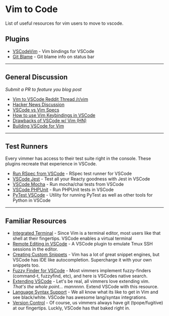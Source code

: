 # Vim to Code

List of useful resources for vim users to move to vscode.

## Plugins

- [VSCodeVim](https://github.com/VSCodeVim/Vim) - Vim bindings for VSCode
- [Git Blame](https://github.com/waderyan/vscode-gitblame) - Git blame info on status bar

---

## General Discussion  

*Submit a PR to feature you blog post*

* [Vim to VSCode Reddit Thread /r/vim](https://www.reddit.com/r/vim/comments/3xre52/ok_i_love_vim_but_visual_studio_code_is_too/#bottom-comments)
* [Hacker News Discussion](https://news.ycombinator.com/item?id=12679642)
* [VSCode vs Vim Specs](https://www.slant.co/versus/42/5982/~vim_vs_visual-studio-code)
* [How to use Vim Keybindings in VSCode](http://stackoverflow.com/questions/37777417/how-to-use-vim-key-bindings-with-visual-studio-code-vim-extension)
* [Drawbacks of VSCode w/ Vim (HN)](https://news.ycombinator.com/item?id=12229765)
* [Building VSCode for Vim](http://jasonpoon.ca/2016/07/15/vscodevim/)

--- 

## Test Runners

Every vimmer has access to their test suite right in the console. These plugins recreate that experience in VSCode.

* [Run RSpec from VSCode]() - RSpec test runner for VSCode
* [VSCode Jest](https://github.com/orta/vscode-jest) - Test all your Reacty goodness with Jest in VSCode
* [VSCode Mocha](https://github.com/compulim/vscode-mocha) - Run mocha/chai tests from VSCode
* [VSCode PHPUnit](https://github.com/elonmallin/vscode-phpunit) - Run PHPUnit tests in VSCode
* [PyTest VSCode](https://github.com/DonJayamanne/pythonVSCode) - Utility for running PyTest as well as other tools for Python in VSCode

--- 

## Familiar Resources

- [Integrated Terminal](https://code.visualstudio.com/docs/editor/integrated-terminal) - Since Vim is a terminal editor, most users like that shell at their fingertips. VSCode enables a virtual terminal 
- [Remote Editing in VSCode](https://github.com/rafaelmaiolla/remote-vscode) - A VSCode plugin to emulate Tmux SSH sessions in the editor.
- [Creating Custom Snippets](https://code.visualstudio.com/docs/editor/userdefinedsnippets) - Vim has a lot of great snippet engines, but VSCode has IDE like autocompletion. Supercharge it with your own snippets too.
- [Fuzzy Finder for VSCode](https://code.visualstudio.com/docs/editor/editingevolved#_open-symbol-by-name) - Most vimmers implement fuzzy-finders (command-t, fuzzyfind, etc), and here is VSCodes native search.
- [Extending VSCode](https://code.visualstudio.com/docs/extensions/overview) - Let's be real, all vimmers love extending vim. *That's the whole point... mannnnn.* Extend VSCode with this resource.
- [Language Syntax Support](https://marketplace.visualstudio.com/search?target=vscode&category=Languages&sortBy=Relevance) - We all know what its like to get in Vim and see black/white. VSCode has awesome lang/syntax integrations.
- [Version Control](https://code.visualstudio.com/docs/editor/versioncontrol) - Of course, us vimmers always have git (tpope/fugitive) at our fingertips. Luckly, VSCode has that baked right in.


